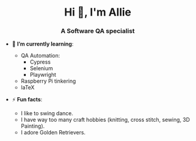<h1 align="center">Hi 👋, I'm Allie</h1>
<h3 align="center">A Software QA specialist</h3>

- 🌱 **I’m currently learning**:
   - QA Automation:
      - Cypress
      - Selenium
      - Playwright
   - Raspberry Pi tinkering
   - laTeX


- ⚡ **Fun facts**:
  -  I like to swing dance.
  -  I have way too many craft hobbies (knitting, cross stitch, sewing, 3D Painting).
  -  I adore Golden Retrievers.
